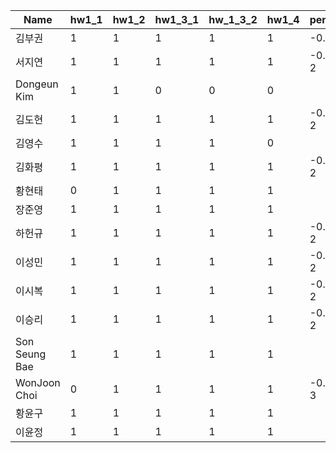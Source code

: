 | Name | hw1_1 | hw1_2 | hw1_3_1 | hw_1_3_2 | hw1_4 | penalty | total | note |
| ---- | ----- | ----- | ------- | -------- | ----- | ------- | ----- | ---- |
| 김부권 | 1 | 1 | 1 | 1 | 1 | -0.5   | 4.5 |  |
| 서지연 | 1 | 1 | 1 | 1 | 1 | -0.5 * 2 | 4 |  |
| Dongeun Kim | 1| 1 | 0 | 0 | 0 |   |  2 | No directory : /assignments/homwork1/ |
| 김도현 | 1 | 1 | 1 | 1 | 1 | -0.5 * 2 | 4 |  |
| 김영수 | 1 | 1 | 1 | 1 | 0 |   | 4 |   |
| 김화평 | 1 | 1 | 1 | 1 | 1 | -0.5 * 2 | 4 |  |
| 황현태 | 0 | 1 | 1 | 1 | 1 |   | 4 |   |
| 장준영 | 1 | 1 | 1 | 1 | 1 |   | 5 |   |
| 하헌규 | 1 | 1 | 1 | 1 | 1 | -0.5 * 2 | 4 |  |
| 이성민 | 1 | 1 | 1 | 1 | 1 | -0.5 * 2 | 4 |  |
| 이시복 | 1 | 1 | 1 | 1 | 1 | -0.5 * 2 | 4 |  |
| 이승리 | 1 | 1 | 1 | 1 | 1 | -0.5 * 2 | 4 |  |
| Son Seung Bae | 1 | 1 | 1 | 1 | 1 |   | 5 |   |
| WonJoon Choi | 0 | 1 | 1 | 1 | 1 | -0.5 * 3 | 2.5 | |
| 황윤구 | 1 | 1 | 1 | 1 | 1 |   | 5 |   |
| 이윤정 | 1 | 1 | 1 | 1 | 1 |   | 5 |   |
